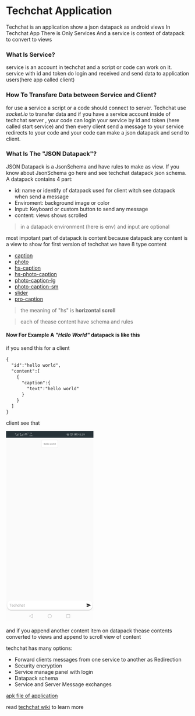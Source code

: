 # Techchat Application

Techchat is an application show a json datapack as android views
In Techchat App There is Only Services And a service is context of datapack to convert to views
### What Is Service?
service is an account in techchat and a script or code can work on it. service with id and token do login and received and send data to application users(here app called client) 
### How To Transfare Data between Service and Client?
for use a service a script or a code should connect to server. Techchat use *socket.io* to transfer data and if you have a service account inside of techchat server , your code can login your service by id and token (here called start service) and then every client send a message to your service redirects to your code and your code can make a json datapack and send to client.

### What Is The "JSON Datapack"?
JSON Datapack is a JsonSchema and have rules to make as view. If you know about JsonSchema go here and see techchat datapack json schema.
A datapack contains 4 part:
-	id: name or identify of datapack used for client witch see datapack when send a message 
-	Enviroment: background image or color
-	Input: Keyboard or custom button to send any message
-	content: views shows scrolled
> in a datapack environment (here is env) and input are optional

most impotant part of datapack is content because datapack any content is a view to show
for first version of techchat we have 8 type content
- <a href="https://github.com/vaghardoost/techchat-app/wiki/Datapack#caption">caption</a>
- <a href="https://github.com/vaghardoost/techchat-app/wiki/Datapack#hs-caption">photo</a>
- <a href="https://github.com/vaghardoost/techchat-app/wiki/Datapack#photo">hs-caption</a>
- <a href="https://github.com/vaghardoost/techchat-app/wiki/Datapack#hs-photp-caption">hs-photo-caption</a>
- <a href="https://github.com/vaghardoost/techchat-app/wiki/Datapack#photo-caption-lg">photo-caption-lg</a>
- <a href="https://github.com/vaghardoost/techchat-app/wiki/Datapack#photo-caption-sm">photo-caption-sm</a>
- <a href="https://github.com/vaghardoost/techchat-app/wiki/Datapack#slider">slider</a>
- <a href="https://github.com/vaghardoost/techchat-app/wiki/Datapack#pro-caption">pro-caption</a>
> the meaning of "hs" is **horizontal scroll**

> each of thease content have schema and rules

#### Now For Example A ***"Hello World"*** datapack is like this

if you send this for a client

```
{
  "id":"hello world",
  "content":[
    {
      "caption":{
        "text":"hello world"
      }
    }
  ]
}
```

client see that

<img src="https://github.com/vaghardoost/techchat-app/blob/main/hello%20world.jpg" width="240" height="520"/>

and if you append another content item on datapack thease contents converted to views and append to scroll view of content

techchat has many options:
- Forward clients messages from one service to another as Redirection
- Security encryption
- Service manage panel with login
- Datapack schema
- Service and Server Message exchanges

<a href="https://github.com/vaghardoost/techchat-app/blob/main/Techchat.apk">apk file of application</a>

read <a href="https://github.com/vaghardoost/techchat-app/wiki">techchat wiki</a> to learn more
